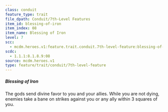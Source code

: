 ```yaml
---
class: conduit
feature_type: trait
file_dpath: Conduit/7th-Level Features
item_id: blessing-of-iron
item_index: 08
item_name: Blessing of Iron
level: 7
scc:
  - mcdm.heroes.v1:feature.trait.conduit.7th-level-feature:blessing-of-iron
scdc:
  - 1.1.1:8.1.8.9:08
source: mcdm.heroes.v1
type: feature/trait/conduit/7th-level-feature
---
```


##### Blessing of Iron

The gods send divine favor to you and your allies. While you are not dying, enemies take a bane on strikes against you or any ally within 3 squares of you.
